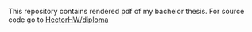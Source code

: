 This repository contains rendered pdf of my bachelor thesis. For source code go to [HectorHW/diploma](https://github.com/HectorHW/diploma)
